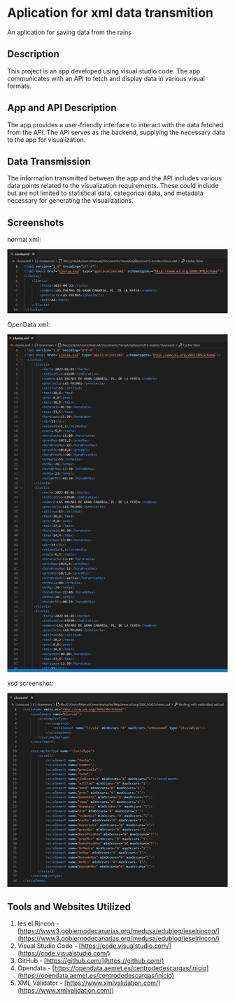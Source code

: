 # Aplication for xml data transmition

An aplication for saving data from the rains

## Description

This project is an app developed using visual studio code. The app communicates with an API to fetch and display data in various visual formats.

## App and API Description

The app provides a user-friendly interface to interact with the data fetched from the API. The API serves as the backend, supplying the necessary data to the app for visualization.

## Data Transmission

The information transmitted between the app and the API includes various data points related to the visualization requirements. These could include but are not limited to statistical data, categorical data, and metadata necessary for generating the visualizations.

## Screenshots

normal xml:

![Screenshot 1](/img/rainXML.PNG)

OpenData xml:

![Screenshot 2](/img/OpendataRain.PNG)

xsd screenshot:

![Screenshot 2](/img/Rainxsd.PNG)

## Tools and Websites Utilized

1. Ies el Rincon - [https://www3.gobiernodecanarias.org/medusa/edublog/ieselrincon/](https://www3.gobiernodecanarias.org/medusa/edublog/ieselrincon/)
2. Visual Studio Code - [https://code.visualstudio.com/](https://code.visualstudio.com/)
3. GitHub - [https://github.com/](https://github.com/)
4. Opendata - [https://opendata.aemet.es/centrodedescargas/inicio](https://opendata.aemet.es/centrodedescargas/inicio)
5. XML Validator - [https://www.xmlvalidation.com/](https://www.xmlvalidation.com/)
